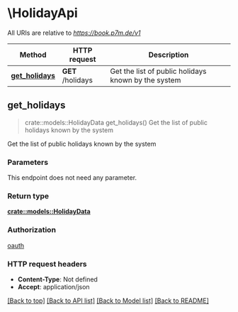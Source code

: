 # \HolidayApi

All URIs are relative to *https://book.p7m.de/v1*

Method | HTTP request | Description
------------- | ------------- | -------------
[**get_holidays**](HolidayApi.md#get_holidays) | **GET** /holidays | Get the list of public holidays known by the system



## get_holidays

> crate::models::HolidayData get_holidays()
Get the list of public holidays known by the system

Get the list of public holidays known by the system

### Parameters

This endpoint does not need any parameter.

### Return type

[**crate::models::HolidayData**](HolidayData.md)

### Authorization

[oauth](../README.md#oauth)

### HTTP request headers

- **Content-Type**: Not defined
- **Accept**: application/json

[[Back to top]](#) [[Back to API list]](../README.md#documentation-for-api-endpoints) [[Back to Model list]](../README.md#documentation-for-models) [[Back to README]](../README.md)

